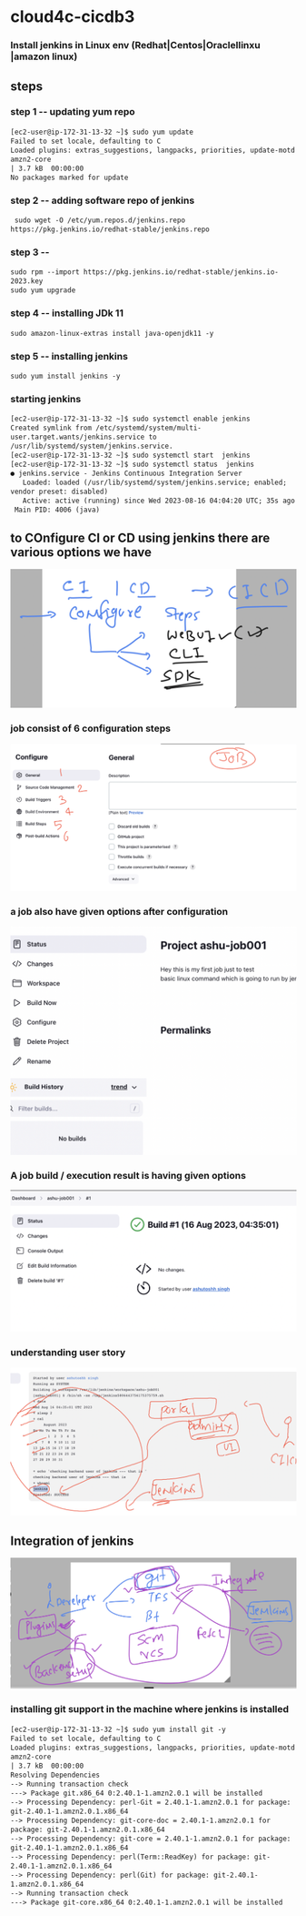 # cloud4c-cicdb3

### Install jenkins in Linux env (Redhat|Centos|Oraclellinxu |amazon linux)

## steps 

### step 1 -- updating yum repo 

```
[ec2-user@ip-172-31-13-32 ~]$ sudo yum update
Failed to set locale, defaulting to C
Loaded plugins: extras_suggestions, langpacks, priorities, update-motd
amzn2-core                                                                                                            | 3.7 kB  00:00:00     
No packages marked for update
```

### step 2 -- adding software repo of jenkins 

```
 sudo wget -O /etc/yum.repos.d/jenkins.repo  https://pkg.jenkins.io/redhat-stable/jenkins.repo
```

### step 3 -- 

```
sudo rpm --import https://pkg.jenkins.io/redhat-stable/jenkins.io-2023.key
sudo yum upgrade
```

### step 4 -- installing JDk 11 

```
sudo amazon-linux-extras install java-openjdk11 -y
```

### step 5 -- installing jenkins 

```
sudo yum install jenkins -y
```

### starting jenkins 

```
[ec2-user@ip-172-31-13-32 ~]$ sudo systemctl enable jenkins
Created symlink from /etc/systemd/system/multi-user.target.wants/jenkins.service to /usr/lib/systemd/system/jenkins.service.
[ec2-user@ip-172-31-13-32 ~]$ sudo systemctl start  jenkins
[ec2-user@ip-172-31-13-32 ~]$ sudo systemctl status  jenkins
● jenkins.service - Jenkins Continuous Integration Server
   Loaded: loaded (/usr/lib/systemd/system/jenkins.service; enabled; vendor preset: disabled)
   Active: active (running) since Wed 2023-08-16 04:04:20 UTC; 35s ago
 Main PID: 4006 (java)

```

## to COnfigure CI or CD using jenkins there are various options we have

<img src="v1.png">

### job consist of 6 configuration steps 

<img src="jc1.png">

### a job also have given options after configuration 

<img src="jc2.png">

### A job build / execution result is having given options 

<img src="jc3.png">

### understanding user story 

<img src="user.png">

## Integration of jenkins 

<img src="ig.png">

### installing git support in the machine where jenkins is installed

```
[ec2-user@ip-172-31-13-32 ~]$ sudo yum install git -y 
Failed to set locale, defaulting to C
Loaded plugins: extras_suggestions, langpacks, priorities, update-motd
amzn2-core                                                                                                            | 3.7 kB  00:00:00     
Resolving Dependencies
--> Running transaction check
---> Package git.x86_64 0:2.40.1-1.amzn2.0.1 will be installed
--> Processing Dependency: perl-Git = 2.40.1-1.amzn2.0.1 for package: git-2.40.1-1.amzn2.0.1.x86_64
--> Processing Dependency: git-core-doc = 2.40.1-1.amzn2.0.1 for package: git-2.40.1-1.amzn2.0.1.x86_64
--> Processing Dependency: git-core = 2.40.1-1.amzn2.0.1 for package: git-2.40.1-1.amzn2.0.1.x86_64
--> Processing Dependency: perl(Term::ReadKey) for package: git-2.40.1-1.amzn2.0.1.x86_64
--> Processing Dependency: perl(Git) for package: git-2.40.1-1.amzn2.0.1.x86_64
--> Running transaction check
---> Package git-core.x86_64 0:2.40.1-1.amzn2.0.1 will be installed

```


